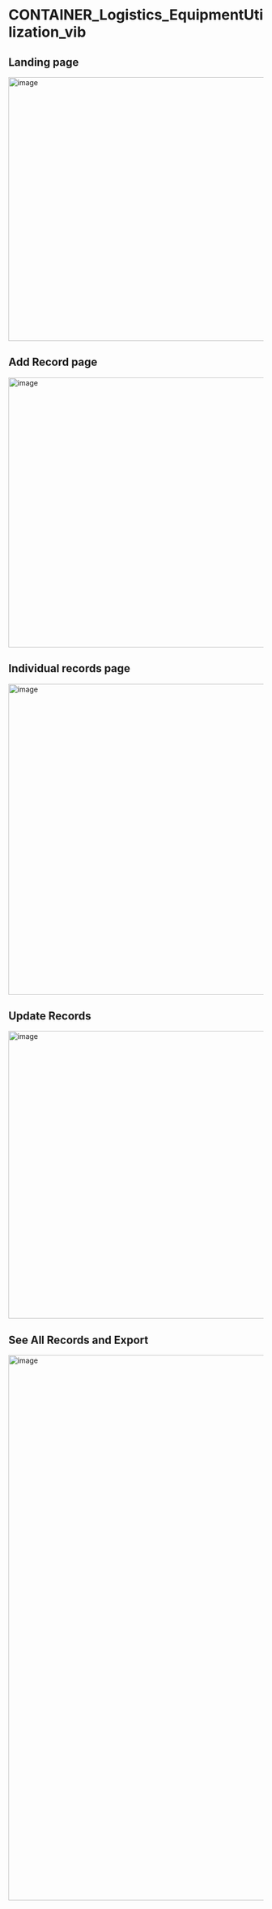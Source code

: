 # CONTAINER_Logistics_EquipmentUtilization_vib

<h2>Landing page</h2>
<img width="520" alt="image" src="https://user-images.githubusercontent.com/11146716/229519287-cf92a58e-798b-46bd-afdd-885a02196af2.png">


<h2>Add Record page</h2>
<img width="532" alt="image" src="https://user-images.githubusercontent.com/11146716/229519436-2a79af91-a72a-4604-bdbf-54bb71bcc8f8.png">


<h2>Individual records page</h2>
<img width="613" alt="image" src="https://user-images.githubusercontent.com/11146716/229519709-167f73a6-e5c2-4bce-9cf0-a0e7ece7b68f.png">


<h2>Update Records</h2>
<img width="567" alt="image" src="https://user-images.githubusercontent.com/11146716/229519826-cc47848f-09ba-4475-8820-4b2f66bb4ca9.png">


<h2>See All Records and Export</h2>
<img width="1075" alt="image" src="https://user-images.githubusercontent.com/11146716/229519892-fb9ec1de-86d9-43d8-a999-30edc6e2cafd.png">






